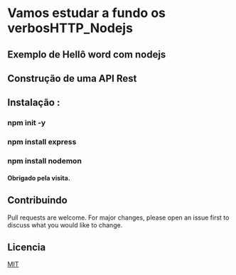 # Vamos estudar a fundo os verbosHTTP_Nodejs

## Exemplo de Hellô word com nodejs
## Construção de uma API Rest 

## Instalação :

### npm init -y
### npm install express
### npm install nodemon
#### Obrigado pela visita.
## Contribuindo
Pull requests are welcome. For major changes, please open an issue first to discuss what you would like to change.

## Licencia
[MIT](https://choosealicense.com/licenses/mit/)
